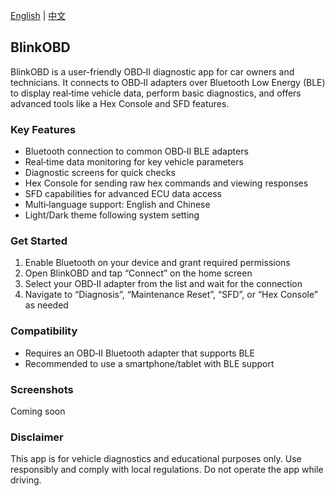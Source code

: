 [English](README.md) | [中文](README_CN.md)

## BlinkOBD

BlinkOBD is a user-friendly OBD‑II diagnostic app for car owners and technicians. It connects to OBD‑II adapters over Bluetooth Low Energy (BLE) to display real‑time vehicle data, perform basic diagnostics, and offers advanced tools like a Hex Console and SFD features.

### Key Features
- Bluetooth connection to common OBD‑II BLE adapters
- Real‑time data monitoring for key vehicle parameters
- Diagnostic screens for quick checks
- Hex Console for sending raw hex commands and viewing responses
- SFD capabilities for advanced ECU data access
- Multi‑language support: English and Chinese
- Light/Dark theme following system setting

### Get Started
1. Enable Bluetooth on your device and grant required permissions
2. Open BlinkOBD and tap “Connect” on the home screen
3. Select your OBD‑II adapter from the list and wait for the connection
4. Navigate to “Diagnosis”, “Maintenance Reset”, “SFD”, or “Hex Console” as needed

### Compatibility
- Requires an OBD‑II Bluetooth adapter that supports BLE
- Recommended to use a smartphone/tablet with BLE support

### Screenshots
Coming soon

### Disclaimer
This app is for vehicle diagnostics and educational purposes only. Use responsibly and comply with local regulations. Do not operate the app while driving.


